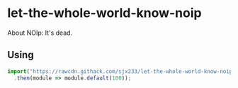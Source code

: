 # let-the-whole-world-know-noip

About NOIp: It's dead.

## Using

```js
import("https://rawcdn.githack.com/sjx233/let-the-whole-world-know-noip/30722dd3170ead0e8df8484b1497ff006ba43b51/index.js")
  .then(module => module.default(100));
```
